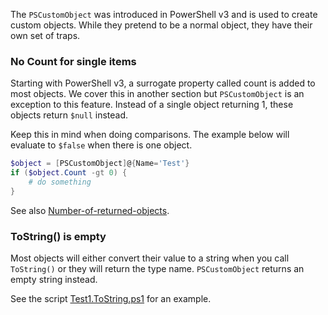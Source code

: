 
The `PSCustomObject` was introduced in PowerShell v3 and is used to create
custom objects. While they pretend to be a normal object, they have their
own set of traps.

### No Count for single items

Starting with PowerShell v3, a surrogate property called count is added to
most objects. We cover this in another section but `PSCustomObject` is an
exception to this feature. Instead of a single object returning 1, these
objects return `$null` instead.

Keep this in mind when doing comparisons. The example below will evaluate
to `$false` when there is one object.

```powershell
$object = [PSCustomObject]@{Name='Test'}
if ($object.Count -gt 0) {
    # do something
}
```

See also [Number-of-returned-objects](../Number-of-returned-objects).

### ToString() is empty

Most objects will either convert their value to a string when you call
`ToString()` or they will return the type name. `PSCustomObject` returns
an empty string instead.

See the script [Test1.ToString.ps1](Test1.ToString.ps1) for an example.
